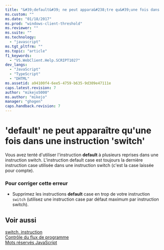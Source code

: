 ```yaml
---
title: "&#39;default&#39; ne peut appara&#238;tre qu&#39;une fois dans une instruction &#39;switch&#39; | Microsoft Docs"
ms.custom: ""
ms.date: "01/18/2017"
ms.prod: "windows-client-threshold"
ms.reviewer: ""
ms.suite: ""
ms.technology: 
  - "javascript"
ms.tgt_pltfrm: ""
ms.topic: "article"
f1_keywords: 
  - "VS.WebClient.Help.SCRIPT1027"
dev_langs: 
  - "JavaScript"
  - "TypeScript"
  - "DHTML"
ms.assetid: a94100f4-6ee5-4759-b635-9d309e47111e
caps.latest.revision: 7
author: "mikejo5000"
ms.author: "mikejo"
manager: "ghogen"
caps.handback.revision: 7
---
```

# &#39;default&#39; ne peut appara&#238;tre qu&#39;une fois dans une instruction &#39;switch&#39;
Vous avez tenté d'utiliser l'instruction **default** à plusieurs reprises dans une instruction switch.  L'instruction default case est toujours la dernière instruction case utilisée dans une instruction switch \(c'est la case laissée pour compte\).  
  
### Pour corriger cette erreur  
  
-   Supprimez les instructions **default** case en trop de votre instruction `switch` \(utilisez une instruction case par défaut maximum par instruction switch\).  
  
## Voir aussi  
 [switch, instruction](../../javascript/reference/switch-statement-javascript.md)   
 [Contrôle du flux de programme](../../javascript/controlling-program-flow-javascript.md)   
 [Mots réservés JavaScript](../../javascript/reference/javascript-reserved-words.md)